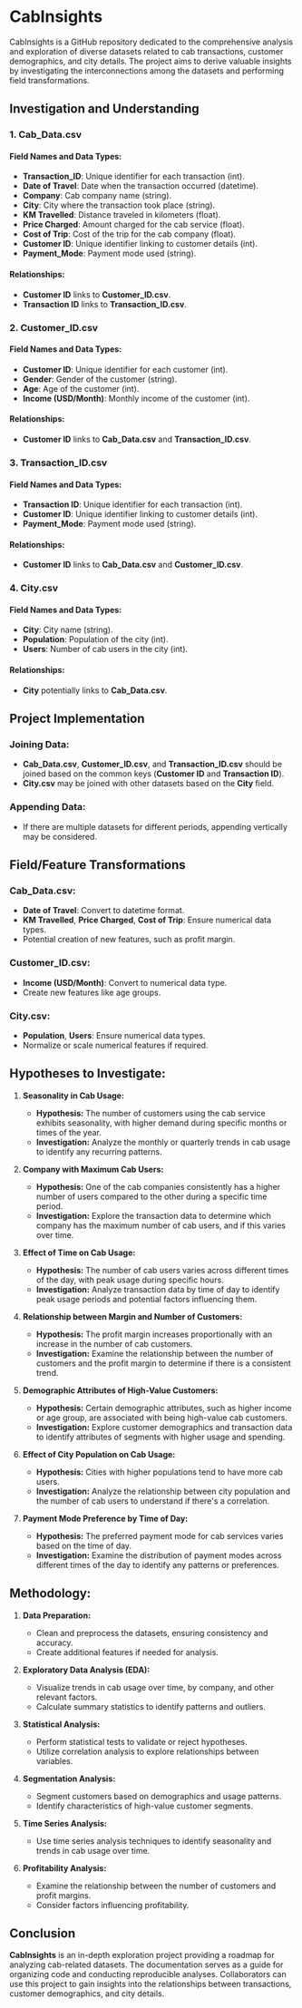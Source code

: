 # CabInsights
CabInsights is a GitHub repository dedicated to the comprehensive analysis and exploration of diverse datasets related to cab transactions, customer demographics, and city details. The project aims to derive valuable insights by investigating the interconnections among the datasets and performing field transformations.

## Investigation and Understanding

### 1. Cab_Data.csv

#### Field Names and Data Types:
- **Transaction_ID**: Unique identifier for each transaction (int).
- **Date of Travel**: Date when the transaction occurred (datetime).
- **Company**: Cab company name (string).
- **City**: City where the transaction took place (string).
- **KM Travelled**: Distance traveled in kilometers (float).
- **Price Charged**: Amount charged for the cab service (float).
- **Cost of Trip**: Cost of the trip for the cab company (float).
- **Customer ID**: Unique identifier linking to customer details (int).
- **Payment_Mode**: Payment mode used (string).

#### Relationships:
- **Customer ID** links to **Customer_ID.csv**.
- **Transaction ID** links to **Transaction_ID.csv**.

### 2. Customer_ID.csv

#### Field Names and Data Types:
- **Customer ID**: Unique identifier for each customer (int).
- **Gender**: Gender of the customer (string).
- **Age**: Age of the customer (int).
- **Income (USD/Month)**: Monthly income of the customer (int).

#### Relationships:
- **Customer ID** links to **Cab_Data.csv** and **Transaction_ID.csv**.

### 3. Transaction_ID.csv

#### Field Names and Data Types:
- **Transaction ID**: Unique identifier for each transaction (int).
- **Customer ID**: Unique identifier linking to customer details (int).
- **Payment_Mode**: Payment mode used (string).

#### Relationships:
- **Customer ID** links to **Cab_Data.csv** and **Customer_ID.csv**.

### 4. City.csv

#### Field Names and Data Types:
- **City**: City name (string).
- **Population**: Population of the city (int).
- **Users**: Number of cab users in the city (int).

#### Relationships:
- **City** potentially links to **Cab_Data.csv**.

## Project Implementation

### Joining Data:
- **Cab_Data.csv**, **Customer_ID.csv**, and **Transaction_ID.csv** should be joined based on the common keys (**Customer ID** and **Transaction ID**).
- **City.csv** may be joined with other datasets based on the **City** field.

### Appending Data:
- If there are multiple datasets for different periods, appending vertically may be considered.

## Field/Feature Transformations

### Cab_Data.csv:
- **Date of Travel**: Convert to datetime format.
- **KM Travelled**, **Price Charged**, **Cost of Trip**: Ensure numerical data types.
- Potential creation of new features, such as profit margin.

### Customer_ID.csv:
- **Income (USD/Month)**: Convert to numerical data type.
- Create new features like age groups.

### City.csv:
- **Population**, **Users**: Ensure numerical data types.
- Normalize or scale numerical features if required.

## Hypotheses to Investigate:

1. **Seasonality in Cab Usage:**
   - **Hypothesis:** The number of customers using the cab service exhibits seasonality, with higher demand during specific months or times of the year.
   - **Investigation:** Analyze the monthly or quarterly trends in cab usage to identify any recurring patterns.

2. **Company with Maximum Cab Users:**
   - **Hypothesis:** One of the cab companies consistently has a higher number of users compared to the other during a specific time period.
   - **Investigation:** Explore the transaction data to determine which company has the maximum number of cab users, and if this varies over time.

3. **Effect of Time on Cab Usage:**
   - **Hypothesis:** The number of cab users varies across different times of the day, with peak usage during specific hours.
   - **Investigation:** Analyze transaction data by time of day to identify peak usage periods and potential factors influencing them.

4. **Relationship between Margin and Number of Customers:**
   - **Hypothesis:** The profit margin increases proportionally with an increase in the number of cab customers.
   - **Investigation:** Examine the relationship between the number of customers and the profit margin to determine if there is a consistent trend.

5. **Demographic Attributes of High-Value Customers:**
   - **Hypothesis:** Certain demographic attributes, such as higher income or age group, are associated with being high-value cab customers.
   - **Investigation:** Explore customer demographics and transaction data to identify attributes of segments with higher usage and spending.

6. **Effect of City Population on Cab Usage:**
   - **Hypothesis:** Cities with higher populations tend to have more cab users.
   - **Investigation:** Analyze the relationship between city population and the number of cab users to understand if there's a correlation.

7. **Payment Mode Preference by Time of Day:**
   - **Hypothesis:** The preferred payment mode for cab services varies based on the time of day.
   - **Investigation:** Examine the distribution of payment modes across different times of the day to identify any patterns or preferences.

## Methodology:

1. **Data Preparation:**
   - Clean and preprocess the datasets, ensuring consistency and accuracy.
   - Create additional features if needed for analysis.

2. **Exploratory Data Analysis (EDA):**
   - Visualize trends in cab usage over time, by company, and other relevant factors.
   - Calculate summary statistics to identify patterns and outliers.

3. **Statistical Analysis:**
   - Perform statistical tests to validate or reject hypotheses.
   - Utilize correlation analysis to explore relationships between variables.

4. **Segmentation Analysis:**
   - Segment customers based on demographics and usage patterns.
   - Identify characteristics of high-value customer segments.

5. **Time Series Analysis:**
   - Use time series analysis techniques to identify seasonality and trends in cab usage over time.

6. **Profitability Analysis:**
   - Examine the relationship between the number of customers and profit margins.
   - Consider factors influencing profitability.


## Conclusion

**CabInsights** is an in-depth exploration project providing a roadmap for analyzing cab-related datasets. The documentation serves as a guide for organizing code and conducting reproducible analyses. Collaborators can use this project to gain insights into the relationships between transactions, customer demographics, and city details.
